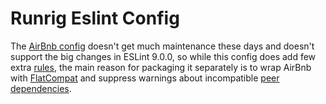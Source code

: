 Runrig Eslint Config
================================================================================

The [AirBnb config] doesn't get much maintenance these days and doesn't support
the big changes in ESLint 9.0.0, so while this config does add few extra
[rules], the main reason for packaging it separately is to wrap AirBnb with
[FlatCompat] and suppress warnings about incompatible [peer dependencies].

[AirBnb config]: https://github.com/airbnb/javascript/
[rules]: rules/base.js
[FlatCompat]: eslint.config.js#L6-L14
[peer dependencies]: package.json#L23-L25
